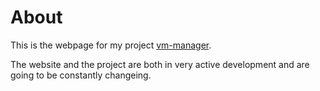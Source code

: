 # About
This is the webpage for my project [vm-manager](https://github.com/j0shua-daniel/vm-manager).

The website and the project are both in very active development and are going to be constantly changeing.
